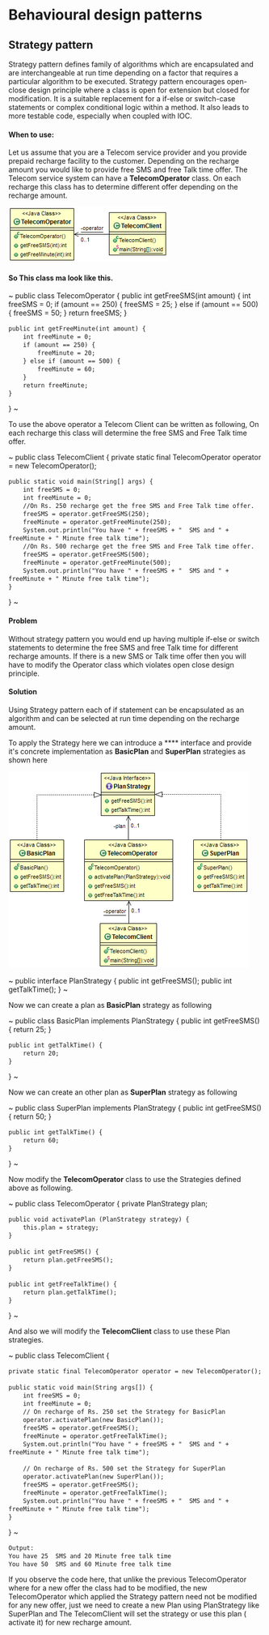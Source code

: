 # Behavioural design patterns
## Strategy pattern

Strategy pattern defines family of algorithms which are encapsulated and are interchangeable at run time depending on a factor that requires a particular algorithm to be executed. Strategy pattern encourages open-close design principle where a class is open for extension but closed for modification.
It is a suitable replacement for a if-else or switch-case statements or complex conditional logic within a method. It also leads to more testable code, especially when coupled with IOC.

#### When to use: 
Let us assume that you are a Telecom service provider and you provide prepaid recharge facility to the customer. Depending on the recharge amount you would like to provide free SMS and free Talk time offer.
The Telecom service system can have a **TelecomOperator** class. 
On each recharge this class has to determine different offer depending on the recharge amount.

![without_strategy](data/archive/design-patterns/behavioral/assets/withoutStrategy.png)

#### So This class ma look like this.

~
public class TelecomOperator {
    public int getFreeSMS(int amount) {
        int freeSMS = 0;
        if (amount == 250) {
            freeSMS = 25;
        } else if (amount == 500) {
            freeSMS = 50;
        }
        return freeSMS;
    }

    public int getFreeMinute(int amount) {
        int freeMinute = 0;
        if (amount == 250) {
            freeMinute = 20;
        } else if (amount == 500) {
            freeMinute = 60;
        }
        return freeMinute;
    }
}
~

To use the above operator a Telecom Client can be written as following, On each recharge this class will determine the free SMS and Free Talk time offer. 


~
public class TelecomClient {
    private static final TelecomOperator operator = new TelecomOperator();

    public static void main(String[] args) {
        int freeSMS = 0;
        int freeMinute = 0;
        //On Rs. 250 recharge get the free SMS and Free Talk time offer.
        freeSMS = operator.getFreeSMS(250);
        freeMinute = operator.getFreeMinute(250);
        System.out.println("You have " + freeSMS + "  SMS and " + freeMinute + " Minute free talk time");
        //On Rs. 500 recharge get the free SMS and Free Talk time offer.
        freeSMS = operator.getFreeSMS(500);
        freeMinute = operator.getFreeMinute(500);
        System.out.println("You have " + freeSMS + "  SMS and " + freeMinute + " Minute free talk time");
    }
}
~

#### Problem
Without strategy pattern you would end up having multiple if-else or switch statements to determine the free SMS and free Talk time for different recharge amounts. If there is a new SMS or Talk time offer then you will have to modify the Operator class which violates open close design principle.

#### Solution

Using Strategy pattern each of if statement can be encapsulated as an algorithm and can be selected at run time depending on the recharge amount.

To apply the Strategy here we can introduce a **** interface and provide it's concrete implementation as **BasicPlan** and **SuperPlan** strategies as shown here


![with_strategy](data/archive/design-patterns/behavioral/assets/withStrategy.png)


~
public interface PlanStrategy {
    public int getFreeSMS();
    public int getTalkTime();
}
~

Now we can create a plan as **BasicPlan** strategy as following

~
public class BasicPlan implements PlanStrategy {
    public int getFreeSMS() {
        return 25;
    }
   
    public int getTalkTime() {
        return 20;
    }
}
~

Now we can create an other plan as **SuperPlan** strategy as following

~
public class SuperPlan implements PlanStrategy {
     public int getFreeSMS() {
        return 50;
     }
    
    public int getTalkTime() {
        return 60;
    }
}
~

Now modify the **TelecomOperator** class to use the Strategies defined above as following.

~
public class TelecomOperator {
    private PlanStrategy plan;

    public void activatePlan (PlanStrategy strategy) {
        this.plan = strategy;
    }

    public int getFreeSMS() {
        return plan.getFreeSMS();
    }
          
    public int getFreeTalkTime() {
        return plan.getTalkTime();
    }
}
~

And also we will modify the **TelecomClient** class to use these Plan strategies.

~
public class TelecomClient {

    private static final TelecomOperator operator = new TelecomOperator();

    public static void main(String args[]) {
        int freeSMS = 0;
        int freeMinute = 0;
        // On recharge of Rs. 250 set the Strategy for BasicPlan
        operator.activatePlan(new BasicPlan());
        freeSMS = operator.getFreeSMS();
        freeMinute = operator.getFreeTalkTime();
        System.out.println("You have " + freeSMS + "  SMS and " + freeMinute + " Minute free talk time");

        // On recharge of Rs. 500 set the Strategy for SuperPlan
        operator.activatePlan(new SuperPlan());
        freeSMS = operator.getFreeSMS();
        freeMinute = operator.getFreeTalkTime();
        System.out.println("You have " + freeSMS + "  SMS and " + freeMinute + " Minute free talk time");
    }
}
~

```
Output:
You have 25  SMS and 20 Minute free talk time
You have 50  SMS and 60 Minute free talk time
```

If you observe the code here, that unlike the previous TelecomOperator where for a new offer the class had to be modified, the new TelecomOperator which applied the Strategy pattern need not be modified for any new offer, just we need to create a new Plan using PlanStrategy like SuperPlan and The TelecomClient will set the strategy or use this plan ( activate it) for new recharge amount. 

